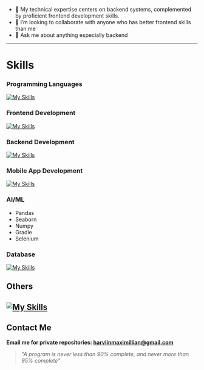 - 🔭 My technical expertise centers on backend systems, complemented by proficient frontend development skills.
- 👯 I’m looking to collaborate with anyone who has better frontend skills than me
- 💬 Ask me about anything especially backend
---
# Skills
  ### Programming Languages
  [![My Skills](https://skillicons.dev/icons?i=java,c,cpp,typescript,python&perline=5)](https://skillicons.dev)
  ### Frontend Development
  [![My Skills](https://skillicons.dev/icons?i=react,vite,bootstrap,tailwind&perline=5)](https://skillicons.dev)
  ### Backend Development
  [![My Skills](https://skillicons.dev/icons?i=spring,kotlin,nodejs,hibernate,npm&perline=5)](https://skillicons.dev)
  ### Mobile App Development
  [![My Skills](https://skillicons.dev/icons?i=kotlin,flutter&perline=5)](https://skillicons.dev)
  ### AI/ML
  - Pandas
  - Seaborn
  - Numpy
  - Gradle
  - Selenium
  ### Database
  [![My Skills](https://skillicons.dev/icons?i=mongodb,postgresql,mysql,oracle&perline=5)](https://skillicons.dev)
  ## Others
  [![My Skills](https://skillicons.dev/icons?i=docker,git,postman,aws,arduino&perline=5)](https://skillicons.dev)
---

## Contact Me
**Email me for private repositories: harvlinmaximillian@gmail.com**
> *"A program is never less than 90% complete, and never more than 95% complete"*
